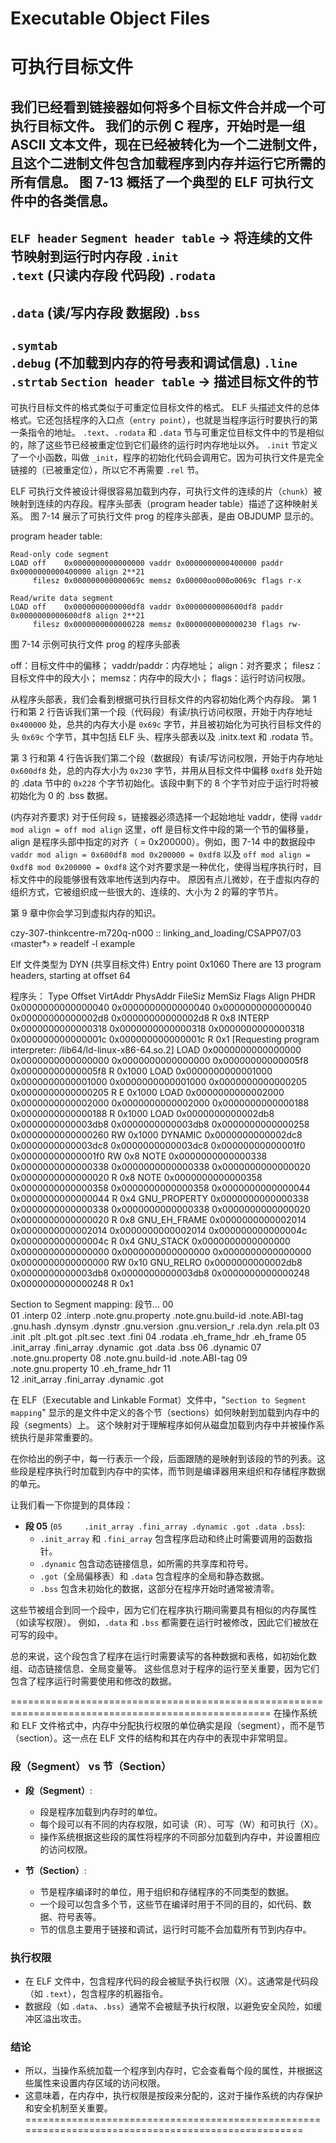 # Executable Object Files
# 可执行目标文件

我们已经看到链接器如何将多个目标文件合并成一个可执行目标文件。
我们的示例 C 程序，开始时是一组 ASCII 文本文件，现在已经被转化为一个二进制文件，且这个二进制文件包含加载程序到内存并运行它所需的所有信息。
图 7-13 概括了一个典型的 ELF 可执行文件中的各类信息。
----------------------
`ELF header`
`Segment header table` -> 将连续的文件节映射到运行时内存段
`.init`     
`.text`                (只读内存段 代码段)
`.rodata`
----------------------
`.data`                (读/写内存段 数据段)
`.bss`
----------------------
`.symtab`       
`.debug`               (不加载到内存的符号表和调试信息)
`.line`
`.strtab`
`Section header table` -> 描述目标文件的节
----------------------

可执行目标文件的格式类似于可重定位目标文件的格式。
ELF 头描述文件的总体格式。它还包括程序的入口点（`entry point`），也就是当程序运行时要执行的第一条指令的地址。
`.text`、`.rodata` 和 `.data` 节与可重定位目标文件中的节是相似的，除了这些节已经被重定位到它们最终的运行时内存地址以外。
`.init` 节定义了一个小函数，叫做 `_init`，程序的初始化代码会调用它。因为可执行文件是完全链接的（已被重定位），所以它不再需要 `.rel` 节。

ELF 可执行文件被设计得很容易加载到内存，可执行文件的连续的片（`chunk`）被映射到连续的内存段。程序头部表（program header table）描述了这种映射关系。
图 7-14 展示了可执行文件 prog 的程序头部表，是由 OBJDUMP 显示的。

 program header table:

~~~shell
Read-only code segment
LOAD off    0x0000000000000000 vaddr 0x0000000000400000 paddr 0x0000000000400000 align 2**21
     filesz 0x000000000000069c memsz 0x00000oo000o0069c flags r-x

Read/write data segment
LOAD off    0x0000000000000df8 vaddr 0x0000000000600df8 paddr 0x0000000000600df8 align 2**21
     filesz 0x0000000000000228 memsz 0x0000000000000230 flags rw-
~~~
图 7-14 示例可执行文件 prog 的程序头部表

off：目标文件中的偏移；
vaddr/paddr：内存地址；
align：对齐要求；
filesz：目标文件中的段大小；
memsz：内存中的段大小；
flags：运行时访问权限。

从程序头部表，我们会看到根据可执行目标文件的内容初始化两个内存段。
第 1 行和第 2 行告诉我们第一个段（代码段）有读/执行访问权限，开始于内存地址 `0x400000` 处，总共的内存大小是 `0x69c` 字节，并且被初始化为可执行目标文件的头 `0x69c` 个字节，其中包括 ELF 头、程序头部表以及 .initx.text 和 .rodata 节。

第 3 行和第 4 行告诉我们第二个段（数据段）有读/写访问权限，开始于内存地址 `0x600df8` 处，总的内存大小为 `0x230` 字节，并用从目标文件中偏移 `0xdf8` 处开始的 .data 节中的 `0x228` 个字节初始化。该段中剩下的 8 个字节对应于运行时将被初始化为 0 的 .bss 数据。

(内存对齐要求)
对于任何段 s，链接器必须选择一个起始地址 vaddr，使得
`vaddr mod align = off mod align`
这里，off 是目标文件中段的第一个节的偏移量，align 是程序头部中指定的对齐（  = 0x200000）。例如，图 7-14 中的数据段中
`vaddr mod align = 0x600df8 mod 0x200000 = 0xdf8`
以及
`off mod align = 0xdf8 mod 0x200000 = 0xdf8`
这个对齐要求是一种优化，使得当程序执行时，目标文件中的段能够很有效率地传送到内存中。
原因有点儿微妙，在于虚拟内存的组织方式，它被组织成一些很大的、连续的、大小为 2 的幂的字节片。

第 9 章中你会学习到虚拟内存的知识。

czy-307-thinkcentre-m720q-n000 :: linking_and_loading/CSAPP07/03 ‹master*› » readelf -l example    


Elf 文件类型为 DYN (共享目标文件)
Entry point 0x1060
There are 13 program headers, starting at offset 64

程序头：
  Type           Offset             VirtAddr           PhysAddr
                 FileSiz            MemSiz              Flags  Align
  PHDR           0x0000000000000040 0x0000000000000040 0x0000000000000040
                 0x00000000000002d8 0x00000000000002d8  R      0x8
  INTERP         0x0000000000000318 0x0000000000000318 0x0000000000000318
                 0x000000000000001c 0x000000000000001c  R      0x1
      [Requesting program interpreter: /lib64/ld-linux-x86-64.so.2]
  LOAD           0x0000000000000000 0x0000000000000000 0x0000000000000000
                 0x00000000000005f8 0x00000000000005f8  R      0x1000
  LOAD           0x0000000000001000 0x0000000000001000 0x0000000000001000
                 0x0000000000000205 0x0000000000000205  R E    0x1000
  LOAD           0x0000000000002000 0x0000000000002000 0x0000000000002000
                 0x0000000000000188 0x0000000000000188  R      0x1000
  LOAD           0x0000000000002db8 0x0000000000003db8 0x0000000000003db8
                 0x0000000000000258 0x0000000000000260  RW     0x1000
  DYNAMIC        0x0000000000002dc8 0x0000000000003dc8 0x0000000000003dc8
                 0x00000000000001f0 0x00000000000001f0  RW     0x8
  NOTE           0x0000000000000338 0x0000000000000338 0x0000000000000338
                 0x0000000000000020 0x0000000000000020  R      0x8
  NOTE           0x0000000000000358 0x0000000000000358 0x0000000000000358
                 0x0000000000000044 0x0000000000000044  R      0x4
  GNU_PROPERTY   0x0000000000000338 0x0000000000000338 0x0000000000000338
                 0x0000000000000020 0x0000000000000020  R      0x8
  GNU_EH_FRAME   0x0000000000002014 0x0000000000002014 0x0000000000002014
                 0x000000000000004c 0x000000000000004c  R      0x4
  GNU_STACK      0x0000000000000000 0x0000000000000000 0x0000000000000000
                 0x0000000000000000 0x0000000000000000  RW     0x10
  GNU_RELRO      0x0000000000002db8 0x0000000000003db8 0x0000000000003db8
                 0x0000000000000248 0x0000000000000248  R      0x1

 Section to Segment mapping:
  段节...
   00     
   01     .interp 
   02     .interp .note.gnu.property .note.gnu.build-id .note.ABI-tag .gnu.hash .dynsym .dynstr .gnu.version .gnu.version_r .rela.dyn .rela.plt 
   03     .init .plt .plt.got .plt.sec .text .fini 
   04     .rodata .eh_frame_hdr .eh_frame 
   05     .init_array .fini_array .dynamic .got .data .bss 
   06     .dynamic 
   07     .note.gnu.property 
   08     .note.gnu.build-id .note.ABI-tag 
   09     .note.gnu.property 
   10     .eh_frame_hdr 
   11     
   12     .init_array .fini_array .dynamic .got

在 ELF（Executable and Linkable Format）文件中，"`Section to Segment mapping`" 显示的是文件中定义的各个节（sections）如何映射到加载到内存中的段（segments）上。
这个映射对于理解程序如何从磁盘加载到内存中并被操作系统执行是非常重要的。

在你给出的例子中，每一行表示一个段，后面跟随的是映射到该段的节的列表。这些段是程序执行时加载到内存中的实体，而节则是编译器用来组织和存储程序数据的单元。

让我们看一下你提到的具体段：

- **段 05** (`05     .init_array .fini_array .dynamic .got .data .bss`): 
    - `.init_array` 和 `.fini_array` 包含程序启动和终止时需要调用的函数指针。
    - `.dynamic` 包含动态链接信息，如所需的共享库和符号。
    - `.got`（全局偏移表）和 `.data` 包含程序的全局和静态数据。
    - `.bss` 包含未初始化的数据，这部分在程序开始时通常被清零。

这些节被组合到同一个段中，因为它们在程序执行期间需要具有相似的内存属性（如读写权限）。
例如，`.data` 和 `.bss` 都需要在运行时被修改，因此它们被放在可写的段中。

总的来说，这个段包含了程序在运行时需要读写的各种数据和表格，如初始化数组、动态链接信息、全局变量等。
这些信息对于程序的运行至关重要，因为它们包含了程序运行时需要使用和修改的数据。 




===================================================================================================
在操作系统和 ELF 文件格式中，内存中分配执行权限的单位确实是段（segment），而不是节（section）。这一点在 ELF 文件的结构和其在内存中的表现中非常明显。

### 段（Segment） vs 节（Section）
- **段（Segment）**:
  - 段是程序加载到内存时的单位。
  - 每个段可以有不同的内存权限，如可读（R）、可写（W）和可执行（X）。
  - 操作系统根据这些段的属性将程序的不同部分加载到内存中，并设置相应的访问权限。

- **节（Section）**:
  - 节是程序编译时的单位，用于组织和存储程序的不同类型的数据。
  - 一个段可以包含多个节，这些节在编译时用于不同的目的，如代码、数据、符号表等。
  - 节的信息主要用于链接和调试，运行时可能不会加载所有节到内存中。

### 执行权限
- 在 ELF 文件中，包含程序代码的段会被赋予执行权限（X）。这通常是代码段（如 `.text`），包含程序的机器指令。
- 数据段（如 `.data`、`.bss`）通常不会被赋予执行权限，以避免安全风险，如缓冲区溢出攻击。

### 结论
- 所以，当操作系统加载一个程序到内存时，它会查看每个段的属性，并根据这些属性来设置内存区域的访问权限。
- 这意味着，在内存中，执行权限是按段来分配的，这对于操作系统的内存保护和安全机制至关重要。
===================================================================================================